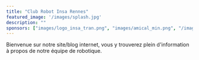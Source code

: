 ```yaml
---
title: "Club Robot Insa Rennes"
featured_image: '/images/splash.jpg'
description: ""
sponsors: ["images/logo_insa_tran.png", "images/amical_min.png", "/images/logo_exotec_0.png", "images/faulhaber_front.png", "images/filimprimente3DLogo.jpeg"]
---
```



Bienvenue sur notre site/blog internet, vous y trouverez plein d'information à propos de notre équipe de robotique.